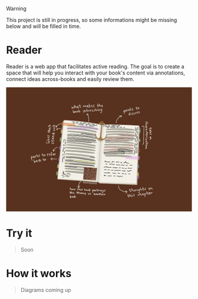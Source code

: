 > [!Warning]
> This project is still in progress, so some informations might be missing below and will be filled in time.

# Reader
Reader is a web app that facilitates active reading. The goal is to create a space that will help you interact with your book's content via annotations, connect ideas across-books and easily review them.

![Image by thewordlyhabitat](./docs/annotation_illustrated.jpg)

# Try it
> Soon

# How it works
> Diagrams coming up
